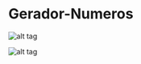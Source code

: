 # Gerador-Numeros

![alt tag](http://i.imgur.com/EINmIoC.png)

![alt tag](http://i.imgur.com/R62ZAJw.png)
